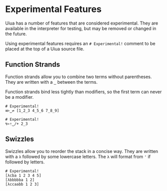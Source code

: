 # Experimental Features

Uiua has a number of features that are considered experimental. They are available in the interpreter for testing, but may be removed or changed in the future.

Using experimental features requires an `# Experimental!` comment to be placed at the top of a Uiua source file.

## Function Strands

Function strands allow you to combine two terms without parentheses. They are written with a `‿` between the terms.

Function strands bind less tightly than modifiers, so the first term can never be a modifier.

```
# Experimental!
≡⊢‿⇌ [1_2_3 4_5_6 7_8_9]
```
```
# Experimental!
↯⟜⇡‿/+ 2_3
```

## Swizzles

Swizzles allow you to reorder the stack in a concise way.
They are written with a `λ` followed by some lowercase letters.
The `λ` will format from `'` if followed by letters.

```
# Experimental!
[λcba 1 2 3 4 5]
[λbbbbba 1 2]
[λccaabb 1 2 3]
```